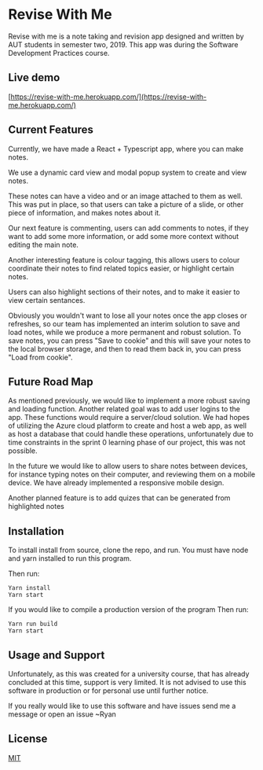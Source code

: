 # Revise With Me

Revise with me is a note taking and revision app designed and written by AUT students in semester two, 2019. This app was during the Software Development Practices course.

## Live demo
[https://revise-with-me.herokuapp.com/](https://revise-with-me.herokuapp.com/)
## Current Features

Currently, we have made a React + Typescript app, where you can make notes. 

We use a dynamic card view and modal popup system to create and view notes.

These notes can have a video and or an image attached to them as well. This was put in place, so that users can take a picture of a slide, or other piece of information, and makes notes about it.

Our next feature is commenting, users can add comments to notes, if they want to add some more information, or add some more context without editing the main note.

Another interesting feature is colour tagging, this allows users to colour coordinate their notes to find related topics easier, or highlight certain notes.

Users can also highlight sections of their notes, and to make it easier to view certain sentances.

Obviously you wouldn't want to lose all your notes once the app closes or refreshes, so our team has implemented an interim solution to save and load notes, while we produce a more permanent and robust solution.
To save notes, you can press "Save to cookie" and this will save your notes to the local browser storage, and then to read them back in, you can press "Load from cookie".

## Future Road Map

As mentioned previously, we would like to implement a more robust saving and loading function. Another related goal was to add user logins to the app. These functions would require a server/cloud solution. We had hopes of utilizing the Azure cloud platform to create and host a web app, as well as host a database that could handle these operations, unfortunately due to time constraints in the sprint 0 learning phase of our project, this was not possible.

In the future we would like to allow users to share notes between devices, for instance typing notes on their computer, and reviewing them on a mobile device. We have already implemented a responsive mobile design.

Another planned feature is to add quizes that can be generated from highlighted notes

## Installation
To install install from source, clone the repo, and run.
You must have node and yarn installed to run this program.

Then run:
```
Yarn install
Yarn start
```

If you would like to compile a production version of the program
Then run:
```
Yarn run build
Yarn start
```
## Usage and Support
Unfortunately, as this was created for a university course, that has already concluded at this time, support is very limited. It is not advised to use this software in production or for personal use until further notice.

If you really would like to use this software and have issues send me a message or open an issue ~Ryan

## License
[MIT](https://choosealicense.com/licenses/mit/)